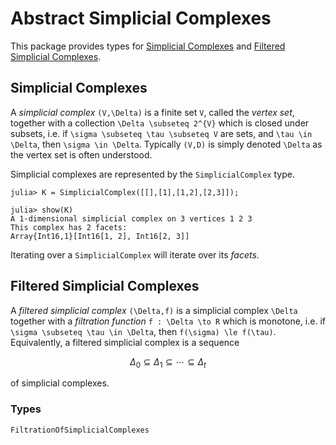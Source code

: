 # Abstract Simplicial Complexes

This package provides types for [Simplicial Complexes](@ref) and [Filtered Simplicial Complexes](@ref).

## Simplicial Complexes

A *simplicial complex* ``(V,\Delta)`` is a finite set ``V``, called the *vertex
set*, together with a collection ``\Delta \subseteq 2^{V}`` which is closed
under subsets, i.e. if ``\sigma \subseteq \tau \subseteq V`` are sets, and
``\tau \in \Delta``, then ``\sigma \in \Delta``. Typically ``(V,D)`` is simply
denoted ``\Delta`` as the vertex set is often understood.

Simplicial complexes are represented by the `SimplicialComplex` type.

```julia-repl
julia> K = SimplicialComplex([[],[1],[1,2],[2,3]]);

julia> show(K)
A 1-dimensional simplicial complex on 3 vertices 1 2 3
This complex has 2 facets:
Array{Int16,1}[Int16[1, 2], Int16[2, 3]]
```

Iterating over a `SimplicialComplex` will iterate over its *facets*.

## Filtered Simplicial Complexes

A *filtered simplicial complex* ``(\Delta,f)`` is a simplicial complex ``\Delta`` together with a *filtration function* ``f : \Delta \to R`` which is monotone, i.e. if ``\sigma \subseteq \tau \in \Delta``, then ``f(\sigma) \le f(\tau)``. Equivalently, a filtered simplicial complex is a sequence
```math
\Delta_0 \subseteq \Delta_1 \subseteq \cdots \subseteq \Delta_t
```
of simplicial complexes.

### Types

```@docs
FiltrationOfSimplicialComplexes
```
